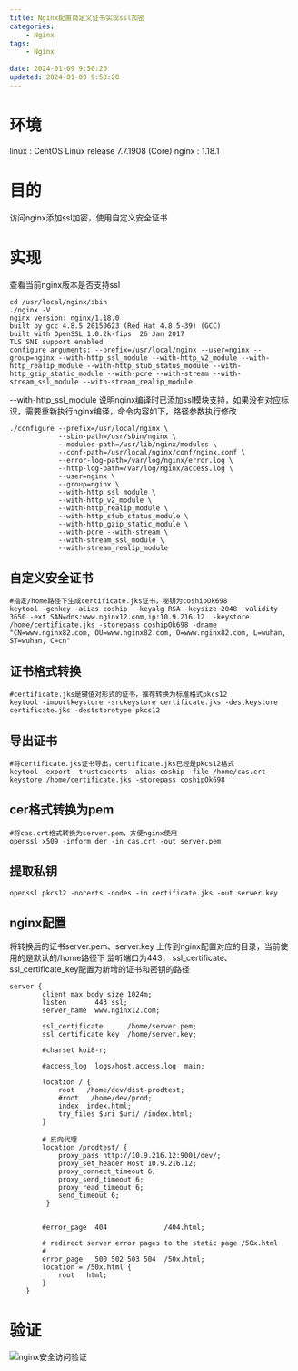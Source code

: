 ```yaml
---
title: Nginx配置自定义证书实现ssl加密
categories:
	- Nginx
tags: 
	- Nginx
	
date: 2024-01-09 9:50:20
updated: 2024-01-09 9:50:20
---
```

<!-- toc -->

# <span id="inline-blue">环境</span>
linux : CentOS Linux release 7.7.1908 (Core)
nginx : 1.18.1
# <span id="inline-blue">目的</span>
访问nginx添加ssl加密，使用自定义安全证书
# <span id="inline-blue">实现</span>
查看当前nginx版本是否支持ssl
```shell
cd /usr/local/nginx/sbin
./nginx -V
nginx version: nginx/1.18.0
built by gcc 4.8.5 20150623 (Red Hat 4.8.5-39) (GCC) 
built with OpenSSL 1.0.2k-fips  26 Jan 2017
TLS SNI support enabled
configure arguments: --prefix=/usr/local/nginx --user=nginx --group=nginx --with-http_ssl_module --with-http_v2_module --with-http_realip_module --with-http_stub_status_module --with-http_gzip_static_module --with-pcre --with-stream --with-stream_ssl_module --with-stream_realip_module
```
--with-http_ssl_module 说明nginx编译时已添加ssl模块支持，如果没有对应标识，需要重新执行nginx编译，命令内容如下，路径参数执行修改
```shell
./configure --prefix=/usr/local/nginx \
            --sbin-path=/usr/sbin/nginx \
            --modules-path=/usr/lib/nginx/modules \
            --conf-path=/usr/local/nginx/conf/nginx.conf \
            --error-log-path=/var/log/nginx/error.log \
            --http-log-path=/var/log/nginx/access.log \
            --user=nginx \
            --group=nginx \
            --with-http_ssl_module \
			--with-http_v2_module \
			--with-http_realip_module \
			--with-http_stub_status_module \
			--with-http_gzip_static_module \
			--with-pcre --with-stream \
			--with-stream_ssl_module \
			--with-stream_realip_module
```



## <span id="inline-blue">自定义安全证书</span>
```shell
#指定/home路径下生成certificate.jks证书，秘钥为coshipOk698
keytool -genkey -alias coship  -keyalg RSA -keysize 2048 -validity 3650 -ext SAN=dns:www.nginx12.com,ip:10.9.216.12  -keystore /home/certificate.jks -storepass coshipOk698 -dname "CN=www.nginx82.com, OU=www.nginx82.com, O=www.nginx82.com, L=wuhan, ST=wuhan, C=cn"
```

## <span id="inline-blue">证书格式转换</span>
```shell
#certificate.jks是键值对形式的证书，推荐转换为标准格式pkcs12
keytool -importkeystore -srckeystore certificate.jks -destkeystore certificate.jks -deststoretype pkcs12
```

## <span id="inline-blue">导出证书</span>
```shell
#将certificate.jks证书导出，certificate.jks已经是pkcs12格式
keytool -export -trustcacerts -alias coship -file /home/cas.crt -keystore /home/certificate.jks -storepass coshipOk698
```
## <span id="inline-blue">cer格式转换为pem</span>
```shell
#将cas.crt格式转换为server.pem，方便nginx使用
openssl x509 -inform der -in cas.crt -out server.pem
```

## <span id="inline-blue">提取私钥</span>
```shell
openssl pkcs12 -nocerts -nodes -in certificate.jks -out server.key
```

## <span id="inline-blue">nginx配置</span>
将转换后的证书server.pem、server.key 上传到nginx配置对应的目录，当前使用的是默认的/home路径下
监听端口为443， ssl_certificate、ssl_certificate_key配置为新增的证书和密钥的路径
```shell
server {
		client_max_body_size 1024m;  
        listen       443 ssl;
        server_name  www.nginx12.com;
		
		ssl_certificate      /home/server.pem;
        ssl_certificate_key  /home/server.key;

        #charset koi8-r;

        #access_log  logs/host.access.log  main;

        location / {
            root   /home/dev/dist-prodtest;
            #root   /home/dev/prod; 
            index  index.html;
			try_files $uri $uri/ /index.html;
        }
		
		# 反向代理
		location /prodtest/ {
			proxy_pass http://10.9.216.12:9001/dev/;
			proxy_set_header Host 10.9.216.12;
			proxy_connect_timeout 6;
			proxy_send_timeout 6;
			proxy_read_timeout 6;
			send_timeout 6;
         }
			 

        #error_page  404              /404.html;

        # redirect server error pages to the static page /50x.html
        #
        error_page   500 502 503 504  /50x.html;
        location = /50x.html {
            root   html;
        }
    }
```

# <span id="inline-blue">验证</span>
![nginx安全访问验证](/images/nginx/nginx_20240109_001.png)